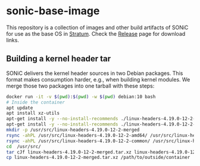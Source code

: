 # sonic-base-image

This repository is a collection of images and other build artifacts of SONiC for use as the base OS in [Stratum](https://github.com/stratum/stratum).
Check the [Release](https://github.com/stratum/sonic-base-image/releases) page for download links.


## Building a kernel header tar

SONiC delivers the kernel header sources in two Debian packages. This format makes consumption harder, e.g., when building kernel modules.
We merge those two packages into one tarball with these steps:

```bash
docker run -it -v $(pwd):$(pwd) -w $(pwd) debian:10 bash
# Inside the container
apt update
apt install xz-utils
apt-get install -y --no-install-recommends ./linux-headers-4.19.0-12-2-common.deb
apt-get install -y --no-install-recommends ./linux-headers-4.19.0-12-2-amd64.deb
mkdir -p /usr/src/linux-headers-4.19.0-12-2-merged
rsync -ahPL /usr/src/linux-headers-4.19.0-12-2-amd64/ /usr/src/linux-headers-4.19.0-12-2-merged
rsync -ahPL /usr/src/linux-headers-4.19.0-12-2-common/ /usr/src/linux-headers-4.19.0-12-2-merged
cd  /usr/src/
tar cJf linux-headers-4.19.0-12-2-merged.tar.xz linux-headers-4.19.0-12-2-merged
cp linux-headers-4.19.0-12-2-merged.tar.xz /path/to/outside/container
```
